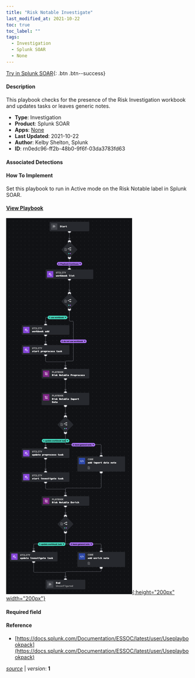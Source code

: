 ```yaml
---
title: "Risk Notable Investigate"
last_modified_at: 2021-10-22
toc: true
toc_label: ""
tags:
  - Investigation
  - Splunk SOAR
  - None
---
```


[Try in Splunk SOAR](https://www.splunk.com/en_us/software/splunk-security-orchestration-and-automation.html){: .btn .btn--success}

#### Description

This playbook checks for the presence of the Risk Investigation workbook and updates tasks or leaves generic notes.

- **Type**: Investigation
- **Product**: Splunk SOAR
- **Apps**: [None](https://splunkbase.splunk.com/apps/#/search/None/product/soar)
- **Last Updated**: 2021-10-22
- **Author**: Kelby Shelton, Splunk
- **ID**: rn0edc96-ff2b-48b0-9f6f-03da3783fd63

#### Associated Detections


#### How To Implement
Set this playbook to run in Active mode on the Risk Notable label in Splunk SOAR.

#### [View Playbook](https://splunk.github.io/soar-playbook-viewer/?playbook=https://raw.githubusercontent.com/phantomcyber/playbooks/latest/risk_notable_investigate.json)

[![view](https://raw.githubusercontent.com/splunk/security_content/develop/playbooks/risk_notable_investigate.png){:height="200px" width="200px"}](https://splunk.github.io/soar-playbook-viewer/?playbook=https://raw.githubusercontent.com/phantomcyber/playbooks/latest/risk_notable_investigate.json)

#### Required field


#### Reference

* [https://docs.splunk.com/Documentation/ESSOC/latest/user/Useplaybookpack](https://docs.splunk.com/Documentation/ESSOC/latest/user/Useplaybookpack)




[*source*](https://github.com/splunk/security_content/tree/develop/playbooks/risk_notable_investigate.yml) \| *version*: **1**